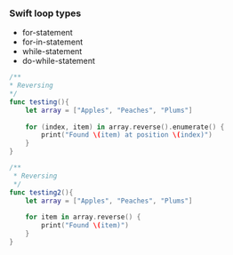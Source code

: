 
### Swift loop types

- for-statement
- for-in-statement
- while-statement
- do-while-statement

```swift
/**
* Reversing
*/
func testing(){
    let array = ["Apples", "Peaches", "Plums"]
    
    for (index, item) in array.reverse().enumerate() {
        print("Found \(item) at position \(index)")
    }
}

/**
 * Reversing
 */
func testing2(){
    let array = ["Apples", "Peaches", "Plums"]
    
    for item in array.reverse() {
        print("Found \(item)")
    }
}
```